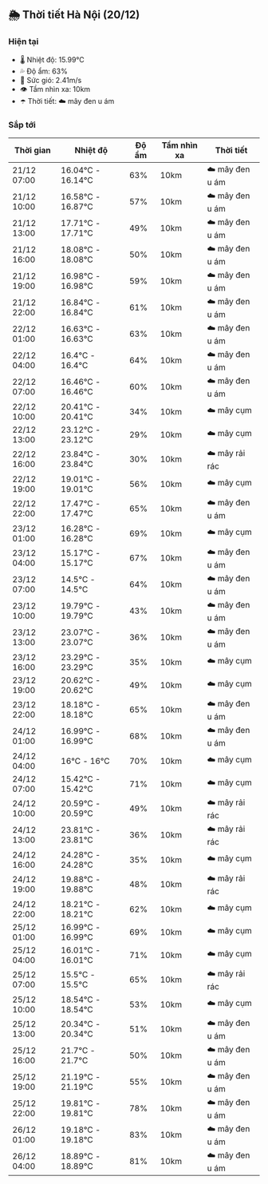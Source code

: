## 🌦️ Thời tiết Hà Nội (20/12)

### Hiện tại

- 🌡️ Nhiệt độ: 15.99℃
- 💦 Độ ẩm: 63%
- 💨 Sức gió: 2.41m/s
- 👁️ Tầm nhìn xa: 10km
- ☂️ Thời tiết: ☁️ mây đen u ám

### Sắp tới

| Thời gian | Nhiệt độ | Độ ẩm | Tầm nhìn xa | Thời tiết |
| --- | --- | --- | --- | --- |
| 21/12 07:00 | 16.04℃ - 16.14℃ | 63% | 10km | ☁️ mây đen u ám |
| 21/12 10:00 | 16.58℃ - 16.87℃ | 57% | 10km | ☁️ mây đen u ám |
| 21/12 13:00 | 17.71℃ - 17.71℃ | 49% | 10km | ☁️ mây đen u ám |
| 21/12 16:00 | 18.08℃ - 18.08℃ | 50% | 10km | ☁️ mây đen u ám |
| 21/12 19:00 | 16.98℃ - 16.98℃ | 59% | 10km | ☁️ mây đen u ám |
| 21/12 22:00 | 16.84℃ - 16.84℃ | 61% | 10km | ☁️ mây đen u ám |
| 22/12 01:00 | 16.63℃ - 16.63℃ | 63% | 10km | ☁️ mây đen u ám |
| 22/12 04:00 | 16.4℃ - 16.4℃ | 64% | 10km | ☁️ mây đen u ám |
| 22/12 07:00 | 16.46℃ - 16.46℃ | 60% | 10km | ☁️ mây đen u ám |
| 22/12 10:00 | 20.41℃ - 20.41℃ | 34% | 10km | ☁️ mây cụm |
| 22/12 13:00 | 23.12℃ - 23.12℃ | 29% | 10km | ☁️ mây cụm |
| 22/12 16:00 | 23.84℃ - 23.84℃ | 30% | 10km | ☁️ mây rải rác |
| 22/12 19:00 | 19.01℃ - 19.01℃ | 56% | 10km | ☁️ mây cụm |
| 22/12 22:00 | 17.47℃ - 17.47℃ | 65% | 10km | ☁️ mây đen u ám |
| 23/12 01:00 | 16.28℃ - 16.28℃ | 69% | 10km | ☁️ mây cụm |
| 23/12 04:00 | 15.17℃ - 15.17℃ | 67% | 10km | ☁️ mây đen u ám |
| 23/12 07:00 | 14.5℃ - 14.5℃ | 64% | 10km | ☁️ mây đen u ám |
| 23/12 10:00 | 19.79℃ - 19.79℃ | 43% | 10km | ☁️ mây đen u ám |
| 23/12 13:00 | 23.07℃ - 23.07℃ | 36% | 10km | ☁️ mây đen u ám |
| 23/12 16:00 | 23.29℃ - 23.29℃ | 35% | 10km | ☁️ mây cụm |
| 23/12 19:00 | 20.62℃ - 20.62℃ | 49% | 10km | ☁️ mây cụm |
| 23/12 22:00 | 18.18℃ - 18.18℃ | 65% | 10km | ☁️ mây đen u ám |
| 24/12 01:00 | 16.99℃ - 16.99℃ | 68% | 10km | ☁️ mây đen u ám |
| 24/12 04:00 | 16℃ - 16℃ | 70% | 10km | ☁️ mây cụm |
| 24/12 07:00 | 15.42℃ - 15.42℃ | 71% | 10km | ☁️ mây cụm |
| 24/12 10:00 | 20.59℃ - 20.59℃ | 49% | 10km | ☁️ mây rải rác |
| 24/12 13:00 | 23.81℃ - 23.81℃ | 36% | 10km | ☁️ mây rải rác |
| 24/12 16:00 | 24.28℃ - 24.28℃ | 35% | 10km | ☁️ mây cụm |
| 24/12 19:00 | 19.88℃ - 19.88℃ | 48% | 10km | ☁️ mây rải rác |
| 24/12 22:00 | 18.21℃ - 18.21℃ | 62% | 10km | ☁️ mây cụm |
| 25/12 01:00 | 16.99℃ - 16.99℃ | 69% | 10km | ☁️ mây cụm |
| 25/12 04:00 | 16.01℃ - 16.01℃ | 71% | 10km | ☁️ mây cụm |
| 25/12 07:00 | 15.5℃ - 15.5℃ | 65% | 10km | ☁️ mây rải rác |
| 25/12 10:00 | 18.54℃ - 18.54℃ | 53% | 10km | ☁️ mây cụm |
| 25/12 13:00 | 20.34℃ - 20.34℃ | 51% | 10km | ☁️ mây đen u ám |
| 25/12 16:00 | 21.7℃ - 21.7℃ | 50% | 10km | ☁️ mây đen u ám |
| 25/12 19:00 | 21.19℃ - 21.19℃ | 55% | 10km | ☁️ mây đen u ám |
| 25/12 22:00 | 19.81℃ - 19.81℃ | 78% | 10km | ☁️ mây đen u ám |
| 26/12 01:00 | 19.18℃ - 19.18℃ | 83% | 10km | ☁️ mây đen u ám |
| 26/12 04:00 | 18.89℃ - 18.89℃ | 81% | 10km | ☁️ mây đen u ám |
